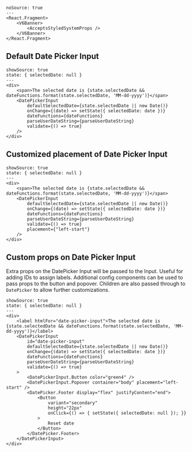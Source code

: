 ```react
noSource: true
---
<React.Fragment>
	<V6Banner>
		<AcceptsStyledSystemProps />
	</V6Banner>
</React.Fragment>
```

## Default Date Picker Input

```react
showSource: true
state: { selectedDate: null }
---
<div>
	<span>The selected date is {state.selectedDate && dateFunctions.format(state.selectedDate, 'MM-dd-yyyy')}</span>
	<DatePickerInput
		defaultSelectedDate={state.selectedDate || new Date()}
		onChange={(date) => setState({ selectedDate: date })}
		dateFunctions={dateFunctions}
		parseUserDateString={parseUserDateString}
		validate={() => true}
	/>
</div>
```

## Customized placement of Date Picker Input

```react
showSource: true
state: { selectedDate: null }
---
<div>
	<span>The selected date is {state.selectedDate && dateFunctions.format(state.selectedDate, 'MM-dd-yyyy')}</span>
	<DatePickerInput
		defaultSelectedDate={state.selectedDate || new Date()}
		onChange={(date) => setState({ selectedDate: date })}
		dateFunctions={dateFunctions}
		parseUserDateString={parseUserDateString}
		validate={() => true}
		placement={"left-start"}
	/>
</div>
```

## Custom props on Date Picker Input

Extra props on the DatePicker Input will be passed to the Input. Useful for adding IDs to assign labels.
Additional config components can be used to pass props to the button and popover.
Children are also passed through to `DatePicker` to allow further customizations.

```react
showSource: true
state: { selectedDate: null }
---
<div>
	<label htmlFor="date-picker-input">The selected date is {state.selectedDate && dateFunctions.format(state.selectedDate, 'MM-dd-yyyy')}</label>
	<DatePickerInput
		id="date-picker-input"
		defaultSelectedDate={state.selectedDate || new Date()}
		onChange={(date) => setState({ selectedDate: date })}
		dateFunctions={dateFunctions}
		parseUserDateString={parseUserDateString}
		validate={() => true}
	>
		<DatePickerInput.Button color="green4" />
		<DatePickerInput.Popover container="body" placement="left-start" />
		<DatePicker.Footer display="flex" justifyContent="end">
			<Button
				variant="secondary"
				height="22px"
				onClick={() => { setState({ selectedDate: null }); }}
			>
				Reset date
			</Button>
		</DatePicker.Footer>
	</DatePickerInput>
</div>
```
